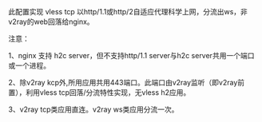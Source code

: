 此配置实现 vless tcp 以http/1.1或http/2自适应代理科学上网，分流出ws，非v2ray的web回落给nginx。

注意：

1、nginx 支持 h2c server，但不支持http/1.1 server与h2c server共用一个端口或一个进程。

2、除v2ray kcp外,所用应用共用443端口。此端口由v2ray监听（即v2ray前置），利用vless tcp回落/分流特性实现，无vless h2应用。

3、v2ray tcp类应用直连。v2ray ws类应用分流一次。

